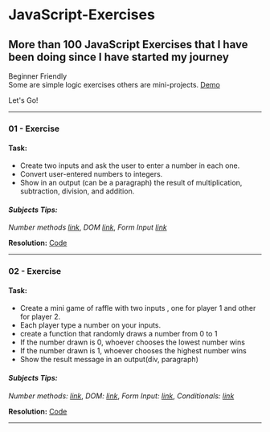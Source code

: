 # JavaScript-Exercises
## More than **100 JavaScript Exercises** that I have been doing since I have started my journey

Beginner Friendly   
Some are simple logic exercises others are mini-projects.
[Demo](https://rs-coding.github.io/JavaScript-Exercises/)

Let's Go!

---------------------------------------------------------------------------------------------------

### 01 - Exercise
 #### **Task:**     
 - Create two inputs and ask the user to enter a number in each one.  
 - Convert user-entered numbers to integers.  
 - Show in an output (can be a paragraph) the result of multiplication, subtraction, division, and addition.

 #### _Subjects Tips:_   
  _Number methods [link](https://developer.mozilla.org/en-US/docs/Web/JavaScript/Reference/Global_Objects/Number)_, _DOM [link](https://developer.mozilla.org/en-US/docs/Web/API/Document_Object_Model/Introduction)_, _Form Input [link](https://developer.mozilla.org/en-US/docs/Web/HTML/Element/input)_  

**Resolution:** [Code](https://github.com/RS-coding/JavaScript-Exercises/blob/6220a12a42a17b04c36106675baf61ab9ee2acff/solutions/01exercise.html) 

---------------------------------------------------------------------------------------------------

### 02 - Exercise
 #### **Task:**     
 - Create a mini game of raffle with two inputs , one for player 1 and other for player 2. 
 - Each player type a number on your inputs.
 - create a function that randomly draws a number from 0 to 1
 - If the number drawn is 0, whoever chooses the lowest number wins
 - If the number drawn is 1, whoever chooses the highest number wins
 - Show the result message in an output(div, paragraph)

 #### _Subjects Tips:_   
  _Number methods: [link](https://developer.mozilla.org/en-US/docs/Web/JavaScript/Reference/Global_Objects/Number)_, _DOM: [link](https://developer.mozilla.org/en-US/docs/Web/API/Document_Object_Model/Introduction)_, _Form Input: [link](https://developer.mozilla.org/en-US/docs/Web/HTML/Element/input)_, _Conditionals: [link](https://developer.mozilla.org/en-US/docs/Web/JavaScript/Reference/Statements/if...else)_  

**Resolution:** [Code]() 

---------------------------------------------------------------------------------------------------
